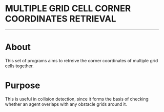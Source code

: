 <h1>MULTIPLE GRID CELL CORNER COORDINATES RETRIEVAL</h1>

---

# About
This set of programs aims to retreive the corner coordinates of multiple grid cells together.

# Purpose
This is useful in collision detection, since it forms the basis of checking whether an agent overlaps with any obstacle grids around it.
